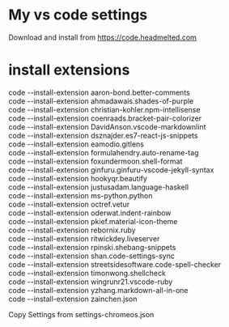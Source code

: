 # My vs code settings  
Download and install from https://code.headmelted.com 
  
# install extensions  
  
code --install-extension aaron-bond.better-comments  
code --install-extension ahmadawais.shades-of-purple  
code --install-extension christian-kohler.npm-intellisense  
code --install-extension coenraads.bracket-pair-colorizer  
code --install-extension DavidAnson.vscode-markdownlint  
code --install-extension dsznajder.es7-react-js-snippets  
code --install-extension eamodio.gitlens  
code --install-extension formulahendry.auto-rename-tag  
code --install-extension foxundermoon.shell-format  
code --install-extension ginfuru.ginfuru-vscode-jekyll-syntax  
code --install-extension hookyqr.beautify  
code --install-extension justusadam.language-haskell  
code --install-extension ms-python.python  
code --install-extension octref.vetur  
code --install-extension oderwat.indent-rainbow  
code --install-extension pkief.material-icon-theme  
code --install-extension rebornix.ruby  
code --install-extension ritwickdey.liveserver  
code --install-extension rpinski.shebang-snippets  
code --install-extension shan.code-settings-sync  
code --install-extension streetsidesoftware.code-spell-checker  
code --install-extension timonwong.shellcheck  
code --install-extension wingrunr21.vscode-ruby  
code --install-extension yzhang.markdown-all-in-one  
code --install-extension zainchen.json  
  
Copy Settings from settings-chromeos.json  
